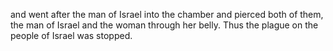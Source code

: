 and went after the man of Israel into the chamber and pierced both of them, the man of Israel and the woman through her belly. Thus the plague on the people of Israel was stopped.
